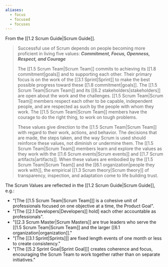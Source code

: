 ```yaml
---
aliases:
  - focus
  - focused
  - focuses
---
```

From the [[1.2 Scrum Guide|Scrum Guide]].
> Successful use of Scrum depends on people becoming more proficient in living five values:
> **_Commitment, Focus, Openness, Respect, and Courage_**
> 
> The [[1.5 Scrum Team|Scrum Team]] commits to achieving its [[1.8 commitment|goals]] and to supporting each other. Their primary focus is on the work of the [[3.1 Sprint|Sprint]] to make the best possible progress toward these [[1.8 commitment|goals]]. The [[1.5 Scrum Team|Scrum Team]] and its [[6.2 stakeholders|stakeholders]] are open about the work and the challenges. [[1.5 Scrum Team|Scrum Team]] members respect each other to be capable, independent people, and are respected as such by the people with whom they work. The [[1.5 Scrum Team|Scrum Team]] members have the courage to do the right thing, to work on tough problems.
> 
> These values give direction to the [[1.5 Scrum Team|Scrum Team]] with regard to their work, actions, and behavior. The decisions that are made, the steps taken, and the way Scrum is used should reinforce these values, not diminish or undermine them. The [[1.5 Scrum Team|Scrum Team]] members learn and explore the values as they work with the [[1.6 Scrum events|Scrum events]] and [[1.7 Scrum artifacts|artifacts]]. When these values are embodied by the [[1.5 Scrum Team|Scrum Team]] and the [[6.1 organization|people they work with]], the empirical [[1.3 Scrum theory|Scrum theory]] of transparency, inspection, and adaptation come to life building trust.

The Scrum Values are reflected in the [[1.2 Scrum Guide|Scrum Guide]], e.g.:
- "\[The [[1.5 Scrum Team|Scrum Team]]\] is a cohesive unit of professionals focused on one objective at a time, the Product Goal".
- "\[The [[2.1 Developers|Developers]] hold\] each other accountable as professionals".
- "[[2.3 Scrum Master|Scrum Masters]] are true leaders who serve the [[1.5 Scrum Team|Scrum Team]] and the larger [[6.1 organization|organization]]."
- "\[The [[3.1 Sprint|Sprints]]] are fixed length events of one month or less to create consistency."
- "\[The [[5.2 Sprint Goal|Sprint Goal]]\] creates coherence and focus, encouraging the Scrum Team to work together rather than on separate initiatives."

[^sprint-goal-is]: "The Sprint Goal is the single objective for the Sprint. Although the Sprint Goal is a commitment by the Developers, it provides flexibility in terms of the exact work needed to achieve it. The Sprint Goal also creates coherence and focus, encouraging the Scrum Team to work together rather than on separate initiatives."[^scrum-guide-2020]

[^scrum-guide-2020]: [[1.2 Scrum Guide|Scrum Guide (2020)]]